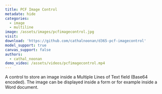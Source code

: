 ```yaml
---
title: PCF Image Control
metadate: hide
categories:
  - image
  - multiline
image: /assets/images/pcfimagecontrol.jpg
visit: 
download: 'https://github.com/cathalnoonan/d365-pcf-imagecontrol'
model_support: true
canvas_support: false
authors:
  - cathal_noonan
demo_video: /assets/videos/pcfimagecontrol.mp4
---
```

A control to store an image inside a Multiple Lines of Text field (Base64 encoded). The image can be displayed inside a form or for example inside a Word document.
